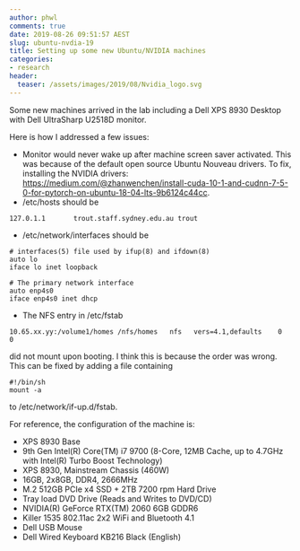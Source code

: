 ```yaml
---
author: phwl
comments: true
date: 2019-08-26 09:51:57 AEST
slug: ubuntu-nvdia-19
title: Setting up some new Ubuntu/NVIDIA machines
categories:
- research
header:
  teaser: /assets/images/2019/08/Nvidia_logo.svg
---
```


Some new machines arrived in the lab including a Dell XPS 8930 Desktop with 
Dell UltraSharp U2518D monitor.

Here is how I addressed a few issues:
 * Monitor would never wake up after machine screen saver activated. This was because of the default open source Ubuntu Nouveau drivers. To fix, installing the NVIDIA drivers: https://medium.com/@zhanwenchen/install-cuda-10-1-and-cudnn-7-5-0-for-pytorch-on-ubuntu-18-04-lts-9b6124c44cc.
 * /etc/hosts should be
```
127.0.1.1       trout.staff.sydney.edu.au trout
```

 * /etc/network/interfaces should be
```
# interfaces(5) file used by ifup(8) and ifdown(8)
auto lo
iface lo inet loopback

# The primary network interface
auto enp4s0
iface enp4s0 inet dhcp
```

 * The NFS entry in /etc/fstab 
```
10.65.xx.yy:/volume1/homes /nfs/homes   nfs   vers=4.1,defaults    0       0
```

did not mount upon booting. I think this is because the order was wrong. This can be fixed by adding a file containing
```
#!/bin/sh
mount -a
```

to /etc/network/if-up.d/fstab.

For reference, the configuration of the machine is:
 * XPS 8930 Base
 * 9th Gen Intel(R) Core(TM) i7 9700 (8-Core, 12MB Cache, up to 4.7GHz with Intel(R) Turbo Boost
Technology)
 * XPS 8930, Mainstream Chassis (460W)
 * 16GB, 2x8GB, DDR4, 2666MHz
 * M.2 512GB PCIe x4 SSD + 2TB 7200 rpm Hard Drive
 * Tray load DVD Drive (Reads and Writes to DVD/CD)
 * NVIDIA(R) GeForce RTX(TM) 2060 6GB GDDR6
 * Killer 1535 802.11ac 2x2 WiFi and Bluetooth 4.1
 * Dell USB Mouse
 * Dell Wired Keyboard KB216 Black (English)

